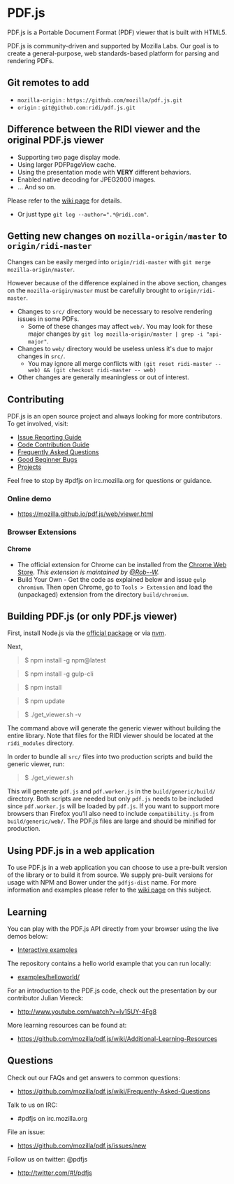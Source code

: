 # PDF.js

PDF.js is a Portable Document Format (PDF) viewer that is built with HTML5.

PDF.js is community-driven and supported by Mozilla Labs. Our goal is to
create a general-purpose, web standards-based platform for parsing and
rendering PDFs.

## Git remotes to add

- `mozilla-origin` : `https://github.com/mozilla/pdf.js.git`
- `origin` : `git@github.com:ridi/pdf.js.git`

## Difference between the RIDI viewer and the original PDF.js viewer
- Supporting two page display mode.
- Using larger PDFPageView cache.
- Using the presentation mode with **VERY** different behaviors.
- Enabled native decoding for JPEG2000 images.
- ... And so on.

Please refer to the [wiki page](https://ridicorp.atlassian.net/wiki/spaces/DevSpace/pages/77856777/PDF.js) for details.
  - Or just type `git log --author=".*@ridi.com"`.

## Getting new changes on `mozilla-origin/master` to `origin/ridi-master`

Changes can be easily merged into  `origin/ridi-master` with `git merge mozilla-origin/master`.

However because of the difference explained in the above section, changes on the `mozilla-origin/master` must be carefully brought to `origin/ridi-master`.

- Changes to `src/` directory would be necessary to resolve rendering issues in some PDFs.
  - Some of these changes may affect `web/`. You may look for these major changes by `git log mozilla-origin/master | grep -i "api-major"`.
- Changes to `web/` directory would be useless unless it's due to major changes in `src/`.
  - You may ignore all merge conflicts with `(git reset ridi-master -- web) && (git checkout ridi-master -- web)`
- Other changes are generally meaningless or out of interest.

## Contributing

PDF.js is an open source project and always looking for more contributors. To
get involved, visit:

+ [Issue Reporting Guide](https://github.com/mozilla/pdf.js/blob/master/.github/CONTRIBUTING.md)
+ [Code Contribution Guide](https://github.com/mozilla/pdf.js/wiki/Contributing)
+ [Frequently Asked Questions](https://github.com/mozilla/pdf.js/wiki/Frequently-Asked-Questions)
+ [Good Beginner Bugs](https://github.com/mozilla/pdf.js/issues?direction=desc&labels=5-good-beginner-bug&page=1&sort=created&state=open)
+ [Projects](https://github.com/mozilla/pdf.js/projects)

Feel free to stop by #pdfjs on irc.mozilla.org for questions or guidance.

### Online demo

+ https://mozilla.github.io/pdf.js/web/viewer.html

### Browser Extensions

#### Chrome

+ The official extension for Chrome can be installed from the [Chrome Web Store](https://chrome.google.com/webstore/detail/pdf-viewer/oemmndcbldboiebfnladdacbdfmadadm).
*This extension is maintained by [@Rob--W](https://github.com/Rob--W).*
+ Build Your Own - Get the code as explained below and issue `gulp chromium`. Then open
Chrome, go to `Tools > Extension` and load the (unpackaged) extension from the
directory `build/chromium`.

## Building PDF.js (or only PDF.js viewer)

First, install Node.js via the [official package](http://nodejs.org) or via [nvm](https://github.com/creationix/nvm).

Next,
> $ npm install -g npm@latest

> $ npm install -g gulp-cli

> $ npm install
  
> $ npm update

> $ ./get_viewer.sh -v

The command above will generate the generic viewer without building the entire library.
Note that files for the RIDI viewer should be located at the `ridi_modules` directory. 

In order to bundle all `src/` files into two production scripts and build the generic
viewer, run:

> $ ./get_viewer.sh

This will generate `pdf.js` and `pdf.worker.js` in the `build/generic/build/` directory.
Both scripts are needed but only `pdf.js` needs to be included since `pdf.worker.js` will
be loaded by `pdf.js`. If you want to support more browsers than Firefox you'll also need
to include `compatibility.js` from `build/generic/web/`. The PDF.js files are large and
should be minified for production.

## Using PDF.js in a web application

To use PDF.js in a web application you can choose to use a pre-built version of the library
or to build it from source. We supply pre-built versions for usage with NPM and Bower under
the `pdfjs-dist` name. For more information and examples please refer to the
[wiki page](https://github.com/mozilla/pdf.js/wiki/Setup-pdf.js-in-a-website) on this subject.

## Learning

You can play with the PDF.js API directly from your browser using the live
demos below:

+ [Interactive examples](http://mozilla.github.io/pdf.js/examples/index.html#interactive-examples)

The repository contains a hello world example that you can run locally:

+ [examples/helloworld/](https://github.com/mozilla/pdf.js/blob/master/examples/helloworld/)

For an introduction to the PDF.js code, check out the presentation by our
contributor Julian Viereck:

+ http://www.youtube.com/watch?v=Iv15UY-4Fg8

More learning resources can be found at:

+ https://github.com/mozilla/pdf.js/wiki/Additional-Learning-Resources

## Questions

Check out our FAQs and get answers to common questions:

+ https://github.com/mozilla/pdf.js/wiki/Frequently-Asked-Questions

Talk to us on IRC:

+ #pdfjs on irc.mozilla.org

File an issue:

+ https://github.com/mozilla/pdf.js/issues/new

Follow us on twitter: @pdfjs

+ http://twitter.com/#!/pdfjs
